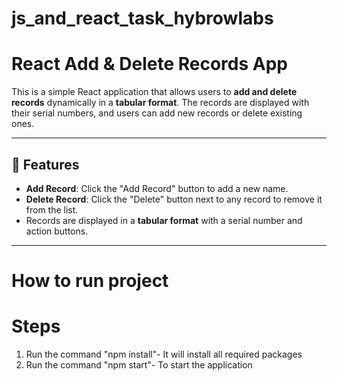 # js_and_react_task_hybrowlabs

# React Add & Delete Records App

This is a simple React application that allows users to **add and delete records** dynamically in a **tabular format**. The records are displayed with their serial numbers, and users can add new records or delete existing ones.

---

## 🚀 Features
- **Add Record**: Click the "Add Record" button to add a new name.
- **Delete Record**: Click the "Delete" button next to any record to remove it from the list.
- Records are displayed in a **tabular format** with a serial number and action buttons.

---

# How to run project
# Steps
1. Run the command "npm install"- It will install all required packages
2. Run the command "npm start"- To start the application
